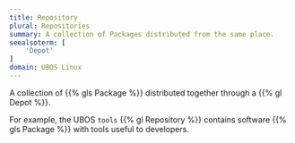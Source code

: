 ```yaml
---
title: Repository
plural: Repositories
summary: A collection of Packages distributed from the same place.
seealsoterm: [
    'Depot'
]
domain: UBOS Linux
---
```


A collection of {{% gls Package %}} distributed together through a
{{% gl Depot %}}.

For example, the UBOS ``tools`` {{% gl Repository %}} contains software
{{% gls Package %}} with tools useful to developers.
